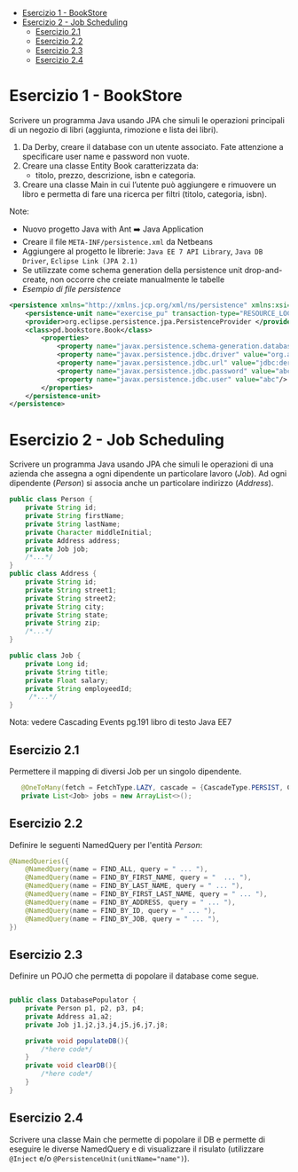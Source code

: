 - [Esercizio 1 - BookStore](#esercizio-1---bookstore)
- [Esercizio 2 - Job Scheduling](#esercizio-2---job-scheduling)
  - [Esercizio 2.1](#esercizio-21)
  - [Esercizio 2.2](#esercizio-22)
  - [Esercizio 2.3](#esercizio-23)
  - [Esercizio 2.4](#esercizio-24)
# Esercizio 1 - BookStore

Scrivere un programma Java usando JPA che simuli le operazioni principali di un negozio di libri (aggiunta, rimozione e lista dei libri).

1. Da Derby, creare il database con un utente associato. Fate attenzione a specificare user name e password non vuote.
2. Creare una classe Entity Book caratterizzata da:
   - titolo, prezzo, descrizione, isbn e categoria.
3. Creare una classe Main in cui l’utente può aggiungere e rimuovere un libro e permetta di fare una ricerca per filtri (titolo, categoria, isbn).

Note: 
- Nuovo progetto Java with Ant ➡️ Java Application
- Creare il file `META-INF/persistence.xml` da Netbeans
- Aggiungere al progetto le librerie: `Java EE 7 API Library`, `Java DB Driver`, `Eclipse Link (JPA 2.1)`
- Se utilizzate come schema generation della persistence unit drop-and-create, non occorre che creiate manualmente le tabelle
- *Esempio di file persistence*
```xml
<persistence xmlns="http://xmlns.jcp.org/xml/ns/persistence" xmlns:xsi="http://www.w3.org/2001/XMLSchema-instance" xsi:schemaLocation="http://xmlns.jcp.org/xml/ns/persistence http://xmlns.jcp.org/xml/ns/persistence/persistence_2_1.xsd" version="2.1">
    <persistence-unit name="exercise_pu" transaction-type="RESOURCE_LOCAL">
    <provider>org.eclipse.persistence.jpa.PersistenceProvider </provider>
    <class>pd.bookstore.Book</class>
        <properties>
            <property name="javax.persistence.schema-generation.database.action" value="drop-and-create"/>
            <property name="javax.persistence.jdbc.driver" value="org.apache.derby.jdbc.ClientDriver"/>
            <property name="javax.persistence.jdbc.url" value="jdbc:derby://localhost:1527/BookStore;create=true"/>
            <property name="javax.persistence.jdbc.password" value="abc"/>
            <property name="javax.persistence.jdbc.user" value="abc"/>
        </properties>
    </persistence-unit>
</persistence>
```

# Esercizio 2 - Job Scheduling

Scrivere un programma Java usando JPA che simuli le operazioni di una azienda che assegna a ogni dipendente un particolare lavoro (_Job_). Ad ogni dipendente (_Person_) si associa anche un particolare indirizzo (_Address_).
```java
public class Person {
    private String id;
    private String firstName;
    private String lastName;
    private Character middleInitial;
    private Address address;
    private Job job;
    /*...*/
}
public class Address {
    private String id;
    private String street1;
    private String street2;
    private String city;
    private String state;
    private String zip;
    /*...*/
}

public class Job {
    private Long id;
    private String title;
    private Float salary;
    private String employeedId;
     /*...*/
}
```
Nota: vedere Cascading Events pg.191 libro di testo Java EE7
## Esercizio 2.1

Permettere il mapping di diversi Job per un singolo dipendente.

```java
   @OneToMany(fetch = FetchType.LAZY, cascade = {CascadeType.PERSIST, CascadeType.REMOVE})
   private List<Job> jobs = new ArrayList<>();
```

## Esercizio 2.2

Definire le seguenti NamedQuery per l'entità _Person_:
```java
@NamedQueries({
    @NamedQuery(name = FIND_ALL, query = " ... "),
    @NamedQuery(name = FIND_BY_FIRST_NAME, query = "  ... "),
    @NamedQuery(name = FIND_BY_LAST_NAME, query = " ... "),
    @NamedQuery(name = FIND_BY_FIRST_LAST_NAME, query = " ... "),
    @NamedQuery(name = FIND_BY_ADDRESS, query = " ... "),
    @NamedQuery(name = FIND_BY_ID, query = " ... "),
    @NamedQuery(name = FIND_BY_JOB, query = " ... "),
})

```

## Esercizio 2.3

Definire un POJO che permetta di popolare il database come segue.

```java

public class DatabasePopulator {
    private Person p1, p2, p3, p4;
    private Address a1,a2;
    private Job j1,j2,j3,j4,j5,j6,j7,j8;

    private void populateDB(){
        /*here code*/
    }
    private void clearDB(){
        /*here code*/
    }
}
```

## Esercizio 2.4

Scrivere una classe Main che permette di popolare il DB e permette di eseguire le diverse NamedQuery e di visualizzare il risulato (utilizzare `@Inject` e/o `@PersistenceUnit(unitName="name")`). 
